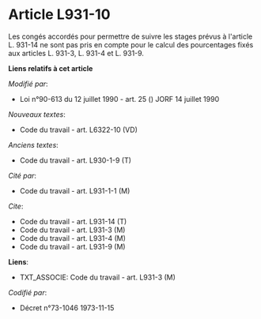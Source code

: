 # Article L931-10

Les congés accordés pour permettre de suivre les stages prévus à l'article L. 931-14 ne sont pas pris en compte pour le
calcul des pourcentages fixés aux articles L. 931-3, L. 931-4 et L. 931-9.

**Liens relatifs à cet article**

_Modifié par_:

  - Loi n°90-613 du 12 juillet 1990 - art. 25 () JORF 14 juillet 1990

_Nouveaux textes_:

  - Code du travail - art. L6322-10 (VD)

_Anciens textes_:

  - Code du travail - art. L930-1-9 (T)

_Cité par_:

  - Code du travail - art. L931-1-1 (M)

_Cite_:

  - Code du travail - art. L931-14 (T)
  - Code du travail - art. L931-3 (M)
  - Code du travail - art. L931-4 (M)
  - Code du travail - art. L931-9 (M)

**Liens**:

  - TXT_ASSOCIE: Code du travail - art. L931-3 (M)

_Codifié par_:

  - Décret n°73-1046 1973-11-15
